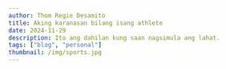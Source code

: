 ```yaml
---
author: Thom Regie Desamito
title: Aking karanasan bilang isang athlete
date: 2024-11-29
description: Ito ang dahilan kung saan nagsimula ang lahat.
tags: ["blog", "personal"]
thumbnail: /img/sports.jpg
---
```


